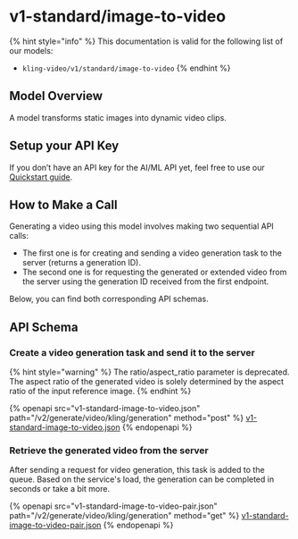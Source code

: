 # v1-standard/image-to-video

{% hint style="info" %}
This documentation is valid for the following list of our models:

* `kling-video/v1/standard/image-to-video`
{% endhint %}

## Model Overview

A model transforms static images into dynamic video clips.

## Setup your API Key

If you don’t have an API key for the AI/ML API yet, feel free to use our [Quickstart guide](https://docs.aimlapi.com/quickstart/setting-up).

## How to Make a Call

Generating a video using this model involves making two sequential API calls:

* The first one is for creating and sending a video generation task to the server (returns a generation ID).&#x20;
* The second one is for requesting the generated or extended video from the server using the generation ID received from the first endpoint.&#x20;

Below, you can find both corresponding API schemas.

## API Schema

### Create a video generation task and send it to the server

{% hint style="warning" %}
The ratio/aspect\_ratio parameter is deprecated. The aspect ratio of the generated video is solely determined by the aspect ratio of the input reference image.
{% endhint %}

{% openapi src="v1-standard-image-to-video.json" path="/v2/generate/video/kling/generation" method="post" %}
[v1-standard-image-to-video.json](v1-standard-image-to-video.json)
{% endopenapi %}

### Retrieve the generated video from the server

After sending a request for video generation, this task is added to the queue. Based on the service's load, the generation can be completed in seconds or take a bit more. &#x20;

{% openapi src="v1-standard-image-to-video-pair.json" path="/v2/generate/video/kling/generation" method="get" %}
[v1-standard-image-to-video-pair.json](v1-standard-image-to-video-pair.json)
{% endopenapi %}
